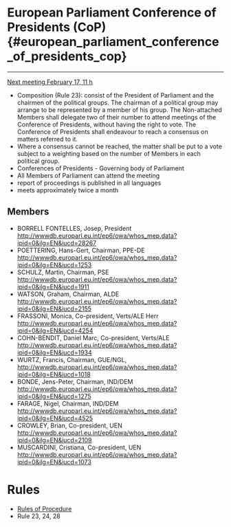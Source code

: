 # European Parliament Conference of Presidents (CoP) {#european_parliament_conference_of_presidents_cop}

------------------------------------------------------------------------

[Next meeting February 17, 11
h](http://wwwdb.europarl.eu.int/ep/owa/p_calag.meet_details%3Fipid%3D0%26ilg%3DEN%26idate%3D09-01-05%26igen%3DOD%26iorg%3DBCPR%26isorg%3D%26iloc%3D%26iclass%3D2%26iorig%3Dorgpresi "wikilink")

-   Composition (Rule 23): consist of the President of Parliament and
    the chairmen of the political groups. The chairman of a political
    group may arrange to be represented by a member of his group. The
    Non-attached Members shall delegate two of their number to attend
    meetings of the Conference of Presidents, without having the right
    to vote. The Conference of Presidents shall endeavour to reach a
    consensus on matters referred to it.
-   Where a consensus cannot be reached, the matter shall be put to a
    vote subject to a weighting based on the number of Members in each
    political group.
-   Conferences of Presidents - Governing body of Parliament
-   All Members of Parliament can attend the meeting
-   report of proceedings is published in all languages
-   meets approximately twice a month

## Members

-   BORRELL FONTELLES, Josep, President
    <http://wwwdb.europarl.eu.int/ep6/owa/whos_mep.data?ipid=0&ilg=EN&iucd=28267>
-   POETTERING, Hans-Gert, Chairman, PPE-DE
    <http://wwwdb.europarl.eu.int/ep6/owa/whos_mep.data?ipid=0&ilg=EN&iucd=1253>
-   SCHULZ, Martin, Chairman, PSE
    <http://wwwdb.europarl.eu.int/ep6/owa/whos_mep.data?ipid=0&ilg=EN&iucd=1911>
-   WATSON, Graham, Chairman, ALDE
    <http://wwwdb.europarl.eu.int/ep6/owa/whos_mep.data?ipid=0&ilg=EN&iucd=2155>
-   FRASSONI, Monica, Co-president, Verts/ALE Herr
    <http://wwwdb.europarl.eu.int/ep6/owa/whos_mep.data?ipid=0&ilg=EN&iucd=4254>
-   COHN-BENDIT, Daniel Marc, Co-president, Verts/ALE
    <http://wwwdb.europarl.eu.int/ep6/owa/whos_mep.data?ipid=0&ilg=EN&iucd=1934>
-   WURTZ, Francis, Chairman, GUE/NGL,
    <http://wwwdb.europarl.eu.int/ep6/owa/whos_mep.data?ipid=0&ilg=EN&iucd=1018>
-   BONDE, Jens-Peter, Chairman, IND/DEM
    <http://wwwdb.europarl.eu.int/ep6/owa/whos_mep.data?ipid=0&ilg=EN&iucd=1275>
-   FARAGE, Nigel, Chairman, IND/DEM
    <http://wwwdb.europarl.eu.int/ep6/owa/whos_mep.data?ipid=0&ilg=EN&iucd=4525>
-   CROWLEY, Brian, Co-president, UEN
    <http://wwwdb.europarl.eu.int/ep6/owa/whos_mep.data?ipid=0&ilg=EN&iucd=2109>
-   MUSCARDINI, Cristiana, Co-president, UEN
    <http://wwwdb.europarl.eu.int/ep6/owa/whos_mep.data?ipid=0&ilg=EN&iucd=1073>

# Rules

-   [Rules of
    Procedure](http://www2.europarl.eu.int/omk/sipade2?PROG=RULES-EP&L=EN&REF=TOC "wikilink")
-   Rule 23, 24, 28
